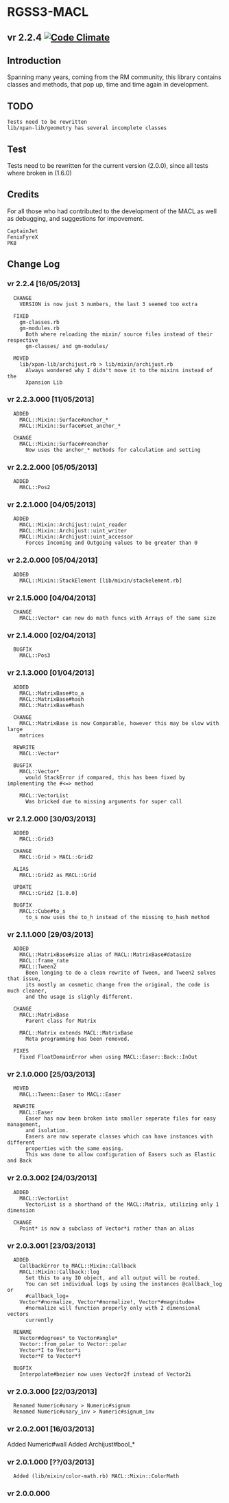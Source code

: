﻿RGSS3-MACL
==========
## vr 2.2.4 [![Code Climate](https://codeclimate.com/github/IceDragon200/RGSS3-MACL.png)](https://codeclimate.com/github/IceDragon200/RGSS3-MACL)

## Introduction
Spanning many years, coming from the RM community, this library contains
classes and methods, that pop up, time and time again in development.

## TODO
```
Tests need to be rewritten
lib/xpan-lib/geometry has several incomplete classes
```

## Test
Tests need to be rewritten for the current version (2.0.0), since all tests
where broken in (1.6.0)

## Credits
For all those who had contributed to the development of the MACL as well as
debugging, and suggestions for impovement.

```
CaptainJet
FenixFyreX
PK8
```

## Change Log

### vr 2.2.4 [16/05/2013]
```
  CHANGE
    VERSION is now just 3 numbers, the last 3 seemed too extra

  FIXED
    gm-classes.rb
    gm-modules.rb
      Both where reloading the mixin/ source files instead of their respective
      gm-classes/ and gm-modules/

  MOVED
    lib/xpan-lib/archijust.rb > lib/mixin/archijust.rb
      Always wondered why I didn't move it to the mixins instead of the
      Xpansion Lib
```

### vr 2.2.3.000 [11/05/2013]
```
  ADDED
    MACL::Mixin::Surface#anchor_*
    MACL::Mixin::Surface#set_anchor_*

  CHANGE
    MACL::Mixin::Surface#reanchor
      Now uses the anchor_* methods for calculation and setting

```

### vr 2.2.2.000 [05/05/2013]
```
  ADDED
    MACL::Pos2

```

### vr 2.2.1.000 [04/05/2013]
```
  ADDED
    MACL::Mixin::Archijust::uint_reader
    MACL::Mixin::Archijust::uint_writer
    MACL::Mixin::Archijust::uint_accessor
      Forces Incoming and Outgoing values to be greater than 0
```

### vr 2.2.0.000 [05/04/2013]
```
  ADDED
    MACL::Mixin::StackElement [lib/mixin/stackelement.rb]

```
### vr 2.1.5.000 [04/04/2013]
```
  CHANGE
    MACL::Vector* can now do math funcs with Arrays of the same size

```
### vr 2.1.4.000 [02/04/2013]
```
  BUGFIX
    MACL::Pos3

```
### vr 2.1.3.000 [01/04/2013]
```
  ADDED
    MACL::MatrixBase#to_a
    MACL::MatrixBase#hash
    MACL::MatrixBase#hash

  CHANGE
    MACL::MatrixBase is now Comparable, however this may be slow with large
    matrices

  REWRITE
    MACL::Vector*

  BUGFIX
    MACL::Vector*
      would StackError if compared, this has been fixed by implementing the #<=> method

    MACL::VectorList
      Was bricked due to missing arguments for super call

```
### vr 2.1.2.000 [30/03/2013]
```
  ADDED
    MACL::Grid3

  CHANGE
    MACL::Grid > MACL::Grid2

  ALIAS
    MACL::Grid2 as MACL::Grid

  UPDATE
    MACL::Grid2 [1.0.0]

  BUGFIX
    MACL::Cube#to_s
      to_s now uses the to_h instead of the missing to_hash method
```

### vr 2.1.1.000 [29/03/2013]
```
  ADDED
    MACL::MatrixBase#size alias of MACL::MatrixBase#datasize
    MACL::frame_rate
    MACL::Tween2
      Been longing to do a clean rewrite of Tween, and Tween2 solves that issue,
      its mostly an cosmetic change from the original, the code is much cleaner,
      and the usage is slighly different.

  CHANGE
    MACL::MatrixBase
      Parent class for Matrix

    MACL::Matrix extends MACL::MatrixBase
      Meta programming has been removed.

  FIXES
    Fixed FloatDomainError when using MACL::Easer::Back::InOut
```

### vr 2.1.0.000 [25/03/2013]
```
  MOVED
    MACL::Tween::Easer to MACL::Easer

  REWRITE
    MACL::Easer
      Easer has now been broken into smaller seperate files for easy management,
      and isolation.
      Easers are now seperate classes which can have instances with different
      properties with the same easing.
      This was done to allow configuration of Easers such as Elastic and Back
```

### vr 2.0.3.002 [24/03/2013]
```
  ADDED
    MACL::VectorList
      VectorList is a shorthand of the MACL::Matrix, utilizing only 1 dimension

  CHANGE
    Point* is now a subclass of Vector*i rather than an alias
```

### vr 2.0.3.001 [23/03/2013]
```
  ADDED
    CallbackError to MACL::Mixin::Callback
    MACL::Mixin::Callback::log
      Set this to any IO object, and all output will be routed.
      You can set individual logs by using the instances @callback_log or
      #callback_log=
    Vector*#normalize, Vector*#normalize!, Vector*#magnitude=
      #normalize will function properly only with 2 dimensional vectors
      currently

  RENAME
    Vector#degrees* to Vector#angle*
    Vector::from_polar to Vector::polar
    Vector*I to Vector*i
    Vector*F to Vector*f

  BUGFIX
    Interpolate#bezier now uses Vector2f instead of Vector2i
```

### vr 2.0.3.000 [22/03/2013]
```
  Renamed Numeric#unary > Numeric#signum
  Renamed Numeric#unary_inv > Numeric#signum_inv
```

### vr 2.0.2.001 [16/03/2013]
  Added Numeric#wall
  Added Archijust#bool_*

### vr 2.0.1.000 [??/03/2013]
```
  Added (lib/mixin/color-math.rb) MACL::Mixin::ColorMath
```

### vr 2.0.0.000
